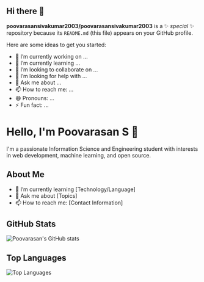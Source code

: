 ## Hi there 👋

**poovarasansivakumar2003/poovarasansivakumar2003** is a ✨ _special_ ✨ repository because its `README.md` (this file) appears on your GitHub profile.

Here are some ideas to get you started:

- 🔭 I’m currently working on ...
- 🌱 I’m currently learning ...
- 👯 I’m looking to collaborate on ...
- 🤔 I’m looking for help with ...
- 💬 Ask me about ...
- 📫 How to reach me: ...
- 😄 Pronouns: ...
- ⚡ Fun fact: ...

# Hello, I'm Poovarasan S 👋

I'm a passionate Information Science and Engineering student with interests in web development, machine learning, and open source.

## About Me

- 🌱 I’m currently learning [Technology/Language]
- 💬 Ask me about [Topics]
- 📫 How to reach me: [Contact Information]

## GitHub Stats

![Poovarasan's GitHub stats](https://github-readme-stats.vercel.app/api?username=poovarasansivakumar2003&show_icons=true&theme=radical)

## Top Languages

![Top Languages](https://github-readme-stats.vercel.app/api/top-langs/?username=poovarasansivakumar2003&layout=compact&theme=radical)
